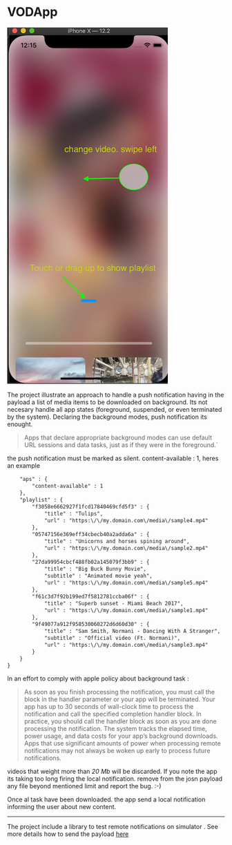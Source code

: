 # VODApp

![](https://github.com/bolekhub/VODApp/blob/master/VODApp/Resource/capture-2.png)

The project illustrate an approach to handle a push notification having in the payload a list of media items to be downloaded on background. Its not necesary handle all app states (foreground, suspended, or even terminated by the system). Declaring the background modes, push notification its enought. 

>Apps that declare appropriate background modes can use default URL sessions and data tasks, just as if they were in the foreground.`

the push notification must be marked as silent. content-available : 1, heres an example 

```{
    "aps" : {
        "content-available" : 1
    },
    "playlist" : {
        "f3058e6662927f1fcd17840469cfd5f3" : {
            "title" : "Tulips",
            "url" : "https:\/\/my.domain.com\/media\/sample4.mp4"
        },
        "05747156e369eff34cbecb40a2adda6a" : {
            "title" : "Unicorns and horses spining around",
            "url" : "https:\/\/my.domain.com\/media\/sample2.mp4"
        },
        "27da99954cbcf488fb02a145079f3bb9" : {
            "title" : "Big Buck Bunny Movie",
            "subtitle" : "Animated movie yeah",
            "url" : "https:\/\/my.domain.com\/media\/sample5.mp4"
        },
        "f61c3d7f92b199ed7f5812781ccba06f" : {
            "title" : "Superb sunset - Miami Beach 2017",
            "url" : "https:\/\/my.domain.com\/media\/sample1.mp4"
        },
        "9f49077a912f958530060272d6d60d30" : {
            "title" : "Sam Smith, Normani - Dancing With A Stranger",
            "subtitle" : "Official video (Ft. Normani)",
            "url" : "https:\/\/my.domain.com\/media\/sample3.mp4"
        }
    }
}
```

In an effort to comply with apple policy about background task :

>As soon as you finish processing the notification, you must call the block in the handler parameter or your app will be terminated. Your app has up to 30 seconds of wall-clock time to process the notification and call the specified completion handler block. In practice, you should call the handler block as soon as you are done processing the notification. The system tracks the elapsed time, power usage, and data costs for your app’s background downloads. Apps that use significant amounts of power when processing remote notifications may not always be woken up early to process future notifications.

videos that weight more than *20 Mb* will be discarded. If you note the app its taking too long firing the local notification. remove from the josn payload any file beyond mentioned limit and report the bug. :-)

Once al task have been downloaded. the app send a local notification informing the user about new content. 

---
The project include a library to test remote notifications on simulator . See more details how to send the payload [here](https://github.com/acoomans/SimulatorRemoteNotifications)
